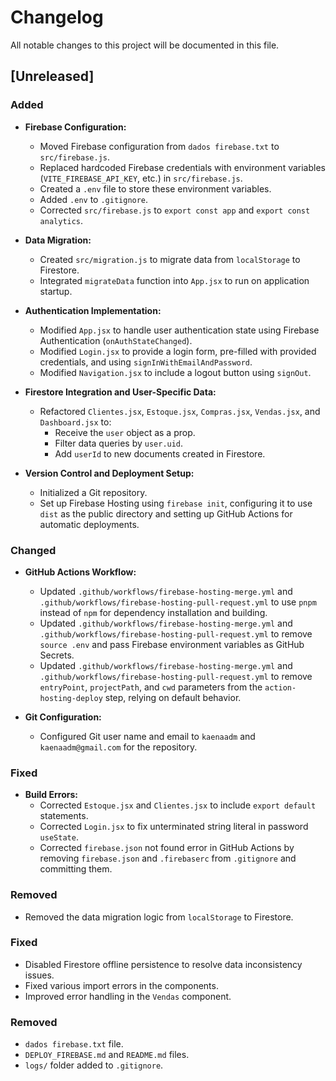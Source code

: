 # Changelog

All notable changes to this project will be documented in this file.

## [Unreleased]

### Added

-   **Firebase Configuration:**
    -   Moved Firebase configuration from `dados firebase.txt` to `src/firebase.js`.
    -   Replaced hardcoded Firebase credentials with environment variables (`VITE_FIREBASE_API_KEY`, etc.) in `src/firebase.js`.
    -   Created a `.env` file to store these environment variables.
    -   Added `.env` to `.gitignore`.
    -   Corrected `src/firebase.js` to `export const app` and `export const analytics`.

-   **Data Migration:**
    -   Created `src/migration.js` to migrate data from `localStorage` to Firestore.
    -   Integrated `migrateData` function into `App.jsx` to run on application startup.

-   **Authentication Implementation:**
    -   Modified `App.jsx` to handle user authentication state using Firebase Authentication (`onAuthStateChanged`).
    -   Modified `Login.jsx` to provide a login form, pre-filled with provided credentials, and using `signInWithEmailAndPassword`.
    -   Modified `Navigation.jsx` to include a logout button using `signOut`.

-   **Firestore Integration and User-Specific Data:**
    -   Refactored `Clientes.jsx`, `Estoque.jsx`, `Compras.jsx`, `Vendas.jsx`, and `Dashboard.jsx` to:
        -   Receive the `user` object as a prop.
        -   Filter data queries by `user.uid`.
        -   Add `userId` to new documents created in Firestore.

-   **Version Control and Deployment Setup:**
    -   Initialized a Git repository.
    -   Set up Firebase Hosting using `firebase init`, configuring it to use `dist` as the public directory and setting up GitHub Actions for automatic deployments.

### Changed

-   **GitHub Actions Workflow:**
    -   Updated `.github/workflows/firebase-hosting-merge.yml` and `.github/workflows/firebase-hosting-pull-request.yml` to use `pnpm` instead of `npm` for dependency installation and building.
    -   Updated `.github/workflows/firebase-hosting-merge.yml` and `.github/workflows/firebase-hosting-pull-request.yml` to remove `source .env` and pass Firebase environment variables as GitHub Secrets.
    -   Updated `.github/workflows/firebase-hosting-merge.yml` and `.github/workflows/firebase-hosting-pull-request.yml` to remove `entryPoint`, `projectPath`, and `cwd` parameters from the `action-hosting-deploy` step, relying on default behavior.

-   **Git Configuration:**
    -   Configured Git user name and email to `kaenaadm` and `kaenaadm@gmail.com` for the repository.

### Fixed

-   **Build Errors:**
    -   Corrected `Estoque.jsx` and `Clientes.jsx` to include `export default` statements.
    -   Corrected `Login.jsx` to fix unterminated string literal in password `useState`.
    -   Corrected `firebase.json` not found error in GitHub Actions by removing `firebase.json` and `.firebaserc` from `.gitignore` and committing them.

### Removed

-   Removed the data migration logic from `localStorage` to Firestore.

### Fixed

-   Disabled Firestore offline persistence to resolve data inconsistency issues.
-   Fixed various import errors in the components.
-   Improved error handling in the `Vendas` component.

### Removed

-   `dados firebase.txt` file.
-   `DEPLOY_FIREBASE.md` and `README.md` files.
-   `logs/` folder added to `.gitignore`.
